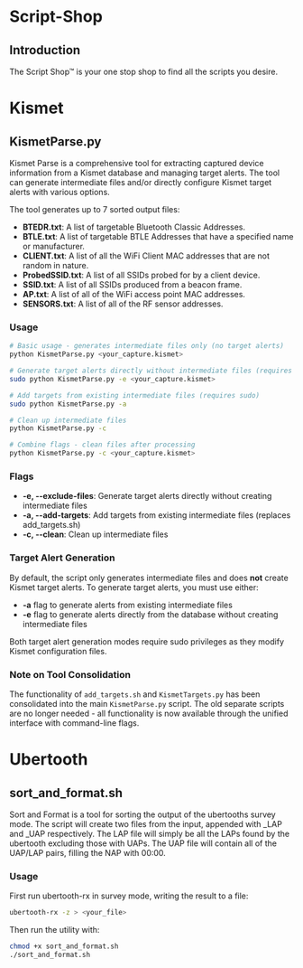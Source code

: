 # Script-Shop

## Introduction
The Script Shop™ is your one stop shop to find all the scripts you desire.

# Kismet

## KismetParse.py

Kismet Parse is a comprehensive tool for extracting captured device information from a Kismet database and managing target alerts. The tool can generate intermediate files and/or directly configure Kismet target alerts with various options.

The tool generates up to 7 sorted output files:

- **BTEDR.txt**: A list of targetable Bluetooth Classic Addresses.
- **BTLE.txt**: A list of targetable BTLE Addresses that have a specified name or manufacturer.
- **CLIENT.txt**: A list of all the WiFi Client MAC addresses that are not random in nature.
- **ProbedSSID.txt**: A list of all SSIDs probed for by a client device.
- **SSID.txt**: A list of all SSIDs produced from a beacon frame.
- **AP.txt**: A list of all of the WiFi access point MAC addresses.
- **SENSORS.txt**: A list of all of the RF sensor addresses.

### Usage
```bash
# Basic usage - generates intermediate files only (no target alerts)
python KismetParse.py <your_capture.kismet>

# Generate target alerts directly without intermediate files (requires sudo)
sudo python KismetParse.py -e <your_capture.kismet>

# Add targets from existing intermediate files (requires sudo)
sudo python KismetParse.py -a

# Clean up intermediate files
python KismetParse.py -c

# Combine flags - clean files after processing
python KismetParse.py -c <your_capture.kismet>
```

### Flags
- **-e, --exclude-files**: Generate target alerts directly without creating intermediate files
- **-a, --add-targets**: Add targets from existing intermediate files (replaces add_targets.sh)
- **-c, --clean**: Clean up intermediate files

### Target Alert Generation
By default, the script only generates intermediate files and does **not** create Kismet target alerts. To generate target alerts, you must use either:
- **-a** flag to generate alerts from existing intermediate files
- **-e** flag to generate alerts directly from the database without creating intermediate files

Both target alert generation modes require sudo privileges as they modify Kismet configuration files.

### Note on Tool Consolidation
The functionality of `add_targets.sh` and `KismetTargets.py` has been consolidated into the main `KismetParse.py` script. The old separate scripts are no longer needed - all functionality is now available through the unified interface with command-line flags.

# Ubertooth

## sort_and_format.sh

Sort and Format is a tool for sorting the output of the ubertooths survey mode. The script will create two files from the input, appended with _LAP and _UAP respectively. The LAP file will simply be all the LAPs found by the ubertooth excluding those with UAPs. The UAP file will contain all of the UAP/LAP pairs, filling the NAP with 00:00.


### Usage
First run ubertooth-rx in survey mode, writing the result to a file:
```bash
ubertooth-rx -z > <your_file>
```
Then run the utility with:
```bash
chmod +x sort_and_format.sh
./sort_and_format.sh
```
